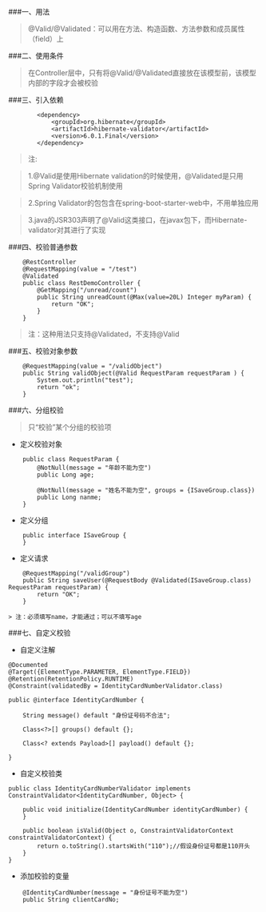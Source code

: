 ###一、用法
> @Valid/@Validated：可以用在方法、构造函数、方法参数和成员属性（field）上

###二、使用条件
> 在Controller层中，只有将@Valid/@Validated直接放在该模型前，该模型内部的字段才会被校验

###三、引入依赖
```
        <dependency>
            <groupId>org.hibernate</groupId>
            <artifactId>hibernate-validator</artifactId>
            <version>6.0.1.Final</version>
        </dependency>
```
> 注:

> 1.@Valid是使用Hibernate validation的时候使用，@Validated是只用Spring Validator校验机制使用

> 2.Spring Validator的包包含在spring-boot-starter-web中，不用单独应用

> 3.java的JSR303声明了@Valid这类接口，在javax包下，而Hibernate-validator对其进行了实现
    
###四、校验普通参数
```aidl
    @RestController
    @RequestMapping(value = "/test")
    @Validated
    public class RestDemoController {
        @GetMapping("/unread/count")
        public String unreadCount(@Max(value=20L) Integer myParam) {
            return "OK";
        }
    }
```
> 注：这种用法只支持@Validated，不支持@Valid

###五、校验对象参数
```aidl
    @RequestMapping(value = "/validObject")
    public String validObject(@Valid RequestParam requestParam ) {
        System.out.println("test");
        return "ok";
    }
```

###六、分组校验
> 只“校验”某个分组的校验项
+ 定义校验对象
```aidl
    public class RequestParam {
        @NotNull(message = "年龄不能为空")
        public Long age;
        
        @NotNull(message = "姓名不能为空", groups = {ISaveGroup.class})
        public Long nanme;
    }
```
+ 定义分组
```aidl
    public interface ISaveGroup {
    }
```

+ 定义请求
```aidl
    @RequestMapping("/validGroup")
    public String saveUser(@RequestBody @Validated(ISaveGroup.class) RequestParam requestParam) {
        return "OK";
    }
    
> 注：必须填写name，才能通过；可以不填写age
```

###七、自定义校验
+ 自定义注解
```aidl
@Documented
@Target({ElementType.PARAMETER, ElementType.FIELD})
@Retention(RetentionPolicy.RUNTIME)
@Constraint(validatedBy = IdentityCardNumberValidator.class)

public @interface IdentityCardNumber {

    String message() default "身份证号码不合法";

    Class<?>[] groups() default {};

    Class<? extends Payload>[] payload() default {};

}
```

+ 自定义校验类
```aidl
public class IdentityCardNumberValidator implements ConstraintValidator<IdentityCardNumber, Object> {

    public void initialize(IdentityCardNumber identityCardNumber) {
    }

    public boolean isValid(Object o, ConstraintValidatorContext constraintValidatorContext) {
        return o.toString().startsWith("110");//假设身份证号都是110开头
    }
}
```

+ 添加校验的变量
```aidl
    @IdentityCardNumber(message = "身份证号不能为空")
    public String clientCardNo;
```